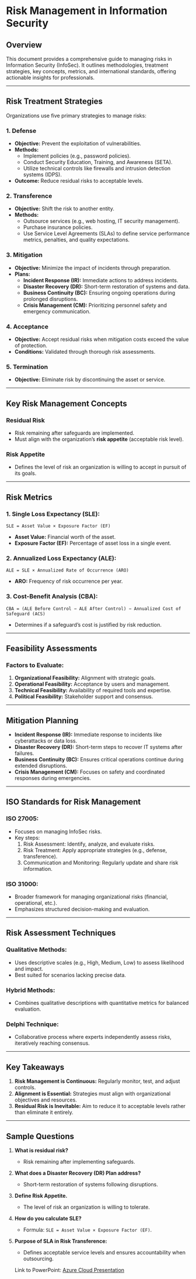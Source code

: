 # Risk Management in Information Security

## **Overview**
This document provides a comprehensive guide to managing risks in Information Security (InfoSec). It outlines methodologies, treatment strategies, key concepts, metrics, and international standards, offering actionable insights for professionals.

---

## **Risk Treatment Strategies**
Organizations use five primary strategies to manage risks:

### 1. **Defense**
- **Objective:** Prevent the exploitation of vulnerabilities.
- **Methods:**
  - Implement policies (e.g., password policies).
  - Conduct Security Education, Training, and Awareness (SETA).
  - Utilize technical controls like firewalls and intrusion detection systems (IDPS).
- **Outcome:** Reduce residual risks to acceptable levels.

### 2. **Transference**
- **Objective:** Shift the risk to another entity.
- **Methods:**
  - Outsource services (e.g., web hosting, IT security management).
  - Purchase insurance policies.
  - Use Service Level Agreements (SLAs) to define service performance metrics, penalties, and quality expectations.

### 3. **Mitigation**
- **Objective:** Minimize the impact of incidents through preparation.
- **Plans:**
  - **Incident Response (IR):** Immediate actions to address incidents.
  - **Disaster Recovery (DR):** Short-term restoration of systems and data.
  - **Business Continuity (BC):** Ensuring ongoing operations during prolonged disruptions.
  - **Crisis Management (CM):** Prioritizing personnel safety and emergency communication.

### 4. **Acceptance**
- **Objective:** Accept residual risks when mitigation costs exceed the value of protection.
- **Conditions:** Validated through thorough risk assessments.

### 5. **Termination**
- **Objective:** Eliminate risk by discontinuing the asset or service.

---

## **Key Risk Management Concepts**

### **Residual Risk**
- Risk remaining after safeguards are implemented.
- Must align with the organization’s **risk appetite** (acceptable risk level).

### **Risk Appetite**
- Defines the level of risk an organization is willing to accept in pursuit of its goals.

---

## **Risk Metrics**

### 1. **Single Loss Expectancy (SLE):**
   ```plaintext
   SLE = Asset Value × Exposure Factor (EF)
   ```
   - **Asset Value:** Financial worth of the asset.
   - **Exposure Factor (EF):** Percentage of asset loss in a single event.

### 2. **Annualized Loss Expectancy (ALE):**
   ```plaintext
   ALE = SLE × Annualized Rate of Occurrence (ARO)
   ```
   - **ARO:** Frequency of risk occurrence per year.

### 3. **Cost-Benefit Analysis (CBA):**
   ```plaintext
   CBA = (ALE Before Control − ALE After Control) − Annualized Cost of Safeguard (ACS)
   ```
   - Determines if a safeguard’s cost is justified by risk reduction.

---

## **Feasibility Assessments**
### Factors to Evaluate:
1. **Organizational Feasibility:** Alignment with strategic goals.
2. **Operational Feasibility:** Acceptance by users and management.
3. **Technical Feasibility:** Availability of required tools and expertise.
4. **Political Feasibility:** Stakeholder support and consensus.

---

## **Mitigation Planning**
- **Incident Response (IR):** Immediate response to incidents like cyberattacks or data loss.
- **Disaster Recovery (DR):** Short-term steps to recover IT systems after failures.
- **Business Continuity (BC):** Ensures critical operations continue during extended disruptions.
- **Crisis Management (CM):** Focuses on safety and coordinated responses during emergencies.

---

## **ISO Standards for Risk Management**

### **ISO 27005:**
- Focuses on managing InfoSec risks.
- Key steps:
  1. Risk Assessment: Identify, analyze, and evaluate risks.
  2. Risk Treatment: Apply appropriate strategies (e.g., defense, transference).
  3. Communication and Monitoring: Regularly update and share risk information.

### **ISO 31000:**
- Broader framework for managing organizational risks (financial, operational, etc.).
- Emphasizes structured decision-making and evaluation.

---

## **Risk Assessment Techniques**

### **Qualitative Methods:**
- Uses descriptive scales (e.g., High, Medium, Low) to assess likelihood and impact.
- Best suited for scenarios lacking precise data.

### **Hybrid Methods:**
- Combines qualitative descriptions with quantitative metrics for balanced evaluation.

### **Delphi Technique:**
- Collaborative process where experts independently assess risks, iteratively reaching consensus.

---

## **Key Takeaways**
1. **Risk Management is Continuous:** Regularly monitor, test, and adjust controls.
2. **Alignment is Essential:** Strategies must align with organizational objectives and resources.
3. **Residual Risk is Inevitable:** Aim to reduce it to acceptable levels rather than eliminate it entirely.

---

## **Sample Questions**
1. **What is residual risk?**
   - Risk remaining after implementing safeguards.
2. **What does a Disaster Recovery (DR) Plan address?**
   - Short-term restoration of systems following disruptions.
3. **Define Risk Appetite.**
   - The level of risk an organization is willing to tolerate.
4. **How do you calculate SLE?**
   - Formula: `SLE = Asset Value × Exposure Factor (EF)`.
5. **Purpose of SLA in Risk Transference:**
   - Defines acceptable service levels and ensures accountability when outsourcing.

   Link to PowerPoint: [Azure Cloud Presentation](https://github.com/StephVergil/Risk-Management-in-Information-Security_Presentation/blob/main/Risk_Management_InfoSec.pptx)
